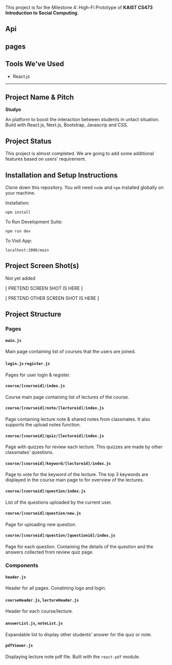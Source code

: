 This project is for the Milestone 4: High-Fi Prototype of **KAIST CS473 Introduction to Social Computing**.

## Api


## pages



## Tools We've Used
* React.js

-----

## Project Name & Pitch

**Studyo**

An platform to boost the interaction between students in untact situation.
Build with React.js, Next.js, Bootstrap, Javascrip and CSS.

## Project Status

This project is almost completed. We are going to add some additional features based on users' requirement.

## Installation and Setup Instructions

Clone down this repository. You will need `node` and `npm` installed globally on your machine.  

Installation:

`npm install`  

To Run Development Suite:  

`npm run dev`  

To Visit App:

`localhost:3000/main`  

## Project Screen Shot(s)

Not yet added

[ PRETEND SCREEN SHOT IS HERE ]

[ PRETEND OTHER SCREEN SHOT IS HERE ]

## Project Structure

### Pages

#### `main.js`
Main page containing list of courses that the users are joined.

#### `login.js` `register.js`
Pages for user login & register.

#### `course/[courseid]/index.js`
Course main page containing list of lectures of the course.

#### `course/[courseid]/note/[lectureid]/index.js`
Page containing lecture note & shared notes from classmates. It also supports the upload notes function.

#### `course/[courseid]/quiz/[lectureid]/index.js`
Page with quizzes for review each lecture. This quizzes are made by other classmates' questions.

#### `course/[courseid]/keyword/[lectureid]/index.js`
Page to vote for the keyword of the lecture. The top 3 keywords are displayed in the course main page to for overview of the lectures.

#### `course/[courseid]/question/index.js`
List of the questions uploaded by the current user.

#### `course/[courseid]/question/new.js`
Page for uploading new question.

#### `course/[courseid]/question/[questionid]/index.js`
Page for each question. Containing the details of the question and the answers collected from review quiz page.


### Components

#### `header.js`
Header for all pages. Conatining logo and login.

#### `courseHeader.js`, `lectureHeader.js`
Header for each course/lecture.

#### `answerList.js`, `noteList.js`
Expandable list to display other students' answer for the quiz or note.

#### `pdfViewer.js`
Displaying lecture note pdf file. Built with the `react-pdf` module.
